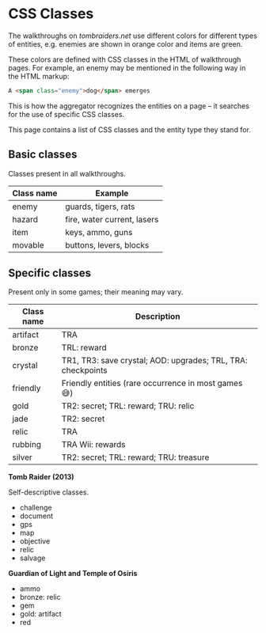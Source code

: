CSS Classes
===========
The walkthroughs on _tombraiders.net_ use different colors for different types 
of entities, e.g. enemies are shown in orange color and items are green.

These colors are defined with CSS classes in the HTML of walkthrough pages. 
For example, an enemy may be mentioned in the following way in the HTML markup:

```html
A <span class="enemy">dog</span> emerges
```

This is how the aggregator recognizes the entities on a page – it searches for 
the use of specific CSS classes.

This page contains a list of CSS classes and the entity type they stand for.

Basic classes
-------------
Classes present in all walkthroughs.

Class name | Example
---------- | -------------
enemy      | guards, tigers, rats
hazard     | fire, water current, lasers
item       | keys, ammo, guns
movable    | buttons, levers, blocks


Specific classes
----------------
Present only in some games; their meaning may vary.

Class name | Description
---------- | -----------
artifact   | TRA
bronze     | TRL: reward
crystal    | TR1, TR3: save crystal; AOD: upgrades; TRL, TRA: checkpoints
friendly   | Friendly entities (rare occurrence in most games :sweat_smile:)
gold       | TR2: secret; TRL: reward; TRU: relic
jade       | TR2: secret
relic      | TRA
rubbing    | TRA Wii: rewards
silver     | TR2: secret; TRL: reward; TRU: treasure


**Tomb Raider (2013)**

Self-descriptive classes.
- challenge
- document
- gps
- map
- objective
- relic
- salvage


**Guardian of Light and Temple of Osiris**

- ammo
- bronze: relic
- gem
- gold: artifact
- red